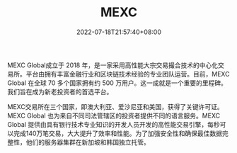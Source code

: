 ﻿---
weight: 
title: "MEXC"
description: "MEXC（抹茶）国际站是一个专注于区块链资产交流和交换的平台。"
date: 2022-07-18T21:57:40+08:00
lastmod: 2022-07-18T16:45:40+08:00
draft: false
authors: ["seven"]
featuredImage: "mexc.jpg"
link: "https://www.mexc.com/"
tags: ["交易所","MEXC"]
categories: ["navigation"]
navigation: ["交易所"]
lightgallery: true
toc: true
pinned: false
recommend: false
recommend1: false
---
MEXC Global成立于 2018 年，是一家采用高性能大宗交易撮合技术的中心化交易所。平台由拥有丰富金融行业和区块链技术经验的专业团队运营。目前，MEXC Global 在全球 70 多个国家拥有约 500 万用户。这一成就是一个重要的里程碑。我们旨在成为新老投资者的首选平台。

MEXC交易所在三个国家，即澳大利亚、爱沙尼亚和美国，获得了关键许可证。MEXC Global 也为来自不同司法管辖区的投资者提供不同的语言服务。MEXC Global 提供由具有银行技术专业知识的开发人员开发的高性能交易引擎，每秒可以完成140万笔交易，大大提升了效率和性能。为了加强安全性和确保最佳数据完整性，他们的服务器集群在新加坡和韩国独立托管。

